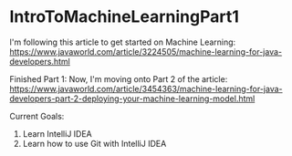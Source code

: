 # IntroToMachineLearningPart1
I'm following this article to get started on Machine Learning: https://www.javaworld.com/article/3224505/machine-learning-for-java-developers.html

Finished Part 1: Now, I'm moving onto Part 2 of the article: https://www.javaworld.com/article/3454363/machine-learning-for-java-developers-part-2-deploying-your-machine-learning-model.html

Current Goals:
1. Learn IntelliJ IDEA
2. Learn how to use Git with IntelliJ IDEA
